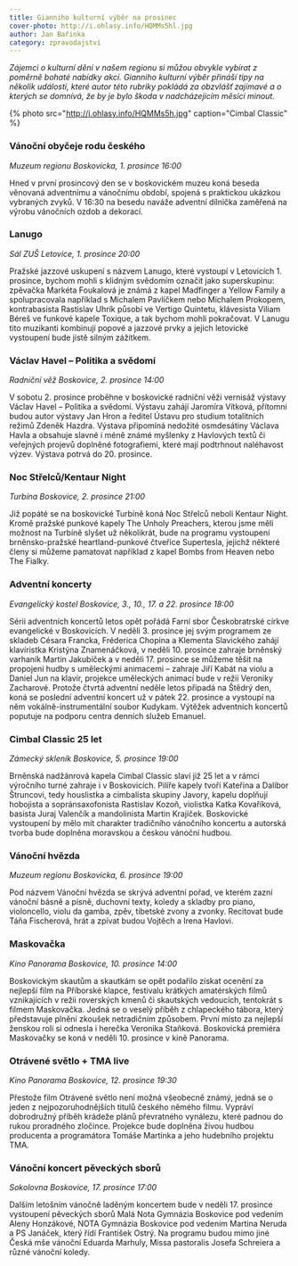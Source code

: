 ```yaml
---
title: Gianniho kulturní výběr na prosinec
cover-photo: http://i.ohlasy.info/HQMMs5hl.jpg
author: Jan Bařinka
category: zpravodajství
---
```


*Zájemci o kulturní dění v našem regionu si můžou obvykle vybírat z poměrně bohaté nabídky akcí. Gianniho kulturní výběr přináší tipy na několik událostí, které autor této rubriky pokládá za obzvlášť zajímavé a o kterých se domnívá, že by je bylo škoda v nadcházejícím měsíci minout.*

{% photo src="http://i.ohlasy.info/HQMMs5h.jpg" caption="Cimbal Classic" %}

### Vánoční obyčeje rodu českého

*Muzeum regionu Boskovicka, 1. prosince 16:00*

Hned v první prosincový den se v boskovickém muzeu koná beseda věnovaná adventnímu a vánočnímu období, spojená s praktickou ukázkou vybraných zvyků. V 16:30 na besedu naváže adventní dílnička zaměřená na výrobu vánočních ozdob a dekorací.

### Lanugo

*Sál ZUŠ Letovice, 1. prosince 20:00*

Pražské jazzové uskupení s názvem Lanugo, které vystoupí v Letovicích 1. prosince, bychom mohli s klidným svědomím označit jako superskupinu: zpěvačka Markéta Foukalová je známá z kapel Madfinger a Yellow Family a spolupracovala například s Michalem Pavlíčkem nebo Michalem Prokopem, kontrabasista Rastislav Uhrík působí ve Vertigo Quintetu, klávesista Viliam Béreš ve funkové kapele Toxique, a tak bychom mohli pokračovat. V Lanugu tito muzikanti kombinují popové a jazzové prvky a jejich letovické vystoupení bude jistě silným zážitkem.

### Václav Havel – Politika a svědomí

*Radniční věž Boskovice, 2. prosince 14:00*

V sobotu 2. prosince proběhne v boskovické radniční věži vernisáž výstavy Václav Havel – Politika a svědomí. Výstavu zahájí Jaromíra Vítková, přítomni budou autor výstavy Jan Hron a ředitel Ústavu pro studium totalitních režimů Zdeněk Hazdra. Výstava připomíná nedožité osmdesátiny Václava Havla a obsahuje slavné i méně známé myšlenky z Havlových textů či veřejných projevů doplněné fotografiemi, které mají podtrhnout naléhavost výzev. Výstava potrvá do 20. prosince.

### Noc Střelců/Kentaur Night

*Turbína Boskovice, 2. prosince 21:00*

Již popáté se na boskovické Turbíně koná Noc Střelců neboli Kentaur Night. Kromě pražské punkové kapely The Unholy Preachers, kterou jsme měli možnost na Turbíně slyšet už několikrát, bude na programu vystoupení brněnsko-pražské heartland-punkové čtveřice Supertesla, jejichž některé členy si můžeme pamatovat například z kapel Bombs from Heaven nebo The Fialky.

### Adventní koncerty

*Evangelický kostel Boskovice, 3., 10., 17. a 22. prosince 18:00*

Sérii adventních koncertů letos opět pořádá Farní sbor Českobratrské církve evangelické v Boskovicích. V neděli 3. prosince jej svým programem ze skladeb Césara Francka, Fréderica Chopina a Klementa Slavického zahájí klavíristka Kristýna Znamenáčková, v neděli 10. prosince zahraje brněnský varhaník Martin Jakubíček a v neděli 17. prosince se můžeme těšit na propojení hudby s uměleckými animacemi – zahraje Jiří Kabát na violu a Daniel Jun na klavír, projekce uměleckých animací bude v režii Veroniky Zacharové. Protože čtvrtá adventní neděle letos připadá na Štědrý den, koná se poslední adventní koncert už v pátek 22. prosince a vystoupí na něm vokálně-instrumentální soubor Kudykam. Výtěžek adventních koncertů poputuje na podporu centra denních služeb Emanuel.

### Cimbal Classic 25 let

*Zámecký skleník Boskovice, 5. prosince 19:00*

Brněnská nadžánrová kapela Cimbal Classic slaví již 25 let a v rámci výročního turné zahraje i v Boskovicích. Pilíře kapely tvoří Kateřina a Dalibor Štruncovi, tedy houslistka a cimbalista skupiny Javory, kapelu doplňují hobojista a sopránsaxofonista Rastislav Kozoň, violistka Katka Kovaříková, basista Juraj Valenčík a mandolinista Martin Krajíček. Boskovické vystoupení by mělo mít charakter tradičního vánočního koncertu a autorská tvorba bude doplněna moravskou a českou vánoční hudbou.

### Vánoční hvězda

*Muzeum regionu Boskovicka, 6. prosince 19:00*

Pod názvem Vánoční hvězda se skrývá adventní pořad, ve kterém zazní vánoční básně a písně, duchovní texty, koledy a skladby pro piano, violoncello, violu da gamba, zpěv, tibetské zvony a zvonky. Recitovat bude Táňa Fischerová, hrát a zpívat budou Vojtěch a Irena Havlovi.

### Maskovačka

*Kino Panorama Boskovice, 10. prosince 14:00*

Boskovickým skautům a skautkám se opět podařilo získat ocenění za nejlepší film na Příborské klapce, festivalu krátkých amatérských filmů vznikajících v režii roverských kmenů či skautských vedoucích, tentokrát s filmem Maskovačka. Jedná se o veselý příběh z chlapeckého tábora, který představuje plnění zkoušek netradičním způsobem. První místo za nejlepší ženskou roli si odnesla i herečka Veronika Staňková. Boskovická premiéra Maskovačky se koná v neděli 10. prosince v kině Panorama.

### Otrávené světlo + TMA live

*Kino Panorama Boskovice, 12. prosince 19:30*

Přestože film Otrávené světlo není možná všeobecně známý, jedná se o jeden z nejpozoruhodnějších titulů českého němého filmu. Vypráví dobrodružný příběh krádeže plánů převratného vynálezu, které padnou do rukou proradného zločince. Projekce bude doplněna živou hudbou producenta a programátora Tomáše Martínka a jeho hudebního projektu TMA.

### Vánoční koncert pěveckých sborů

*Sokolovna Boskovice, 17. prosince 17:00*

Dalším letošním vánočně laděným koncertem bude v neděli 17. prosince vystoupení pěveckých sborů Malá Nota Gymnázia Boskovice pod vedením Aleny Honzákové, NOTA Gymnázia Boskovice pod vedením Martina Neruda a PS Janáček, který řídí František Ostrý. Na programu budou mimo jiné Česká mše vánoční Eduarda Marhuly, Missa pastoralis Josefa Schreiera a různé vánoční koledy.
